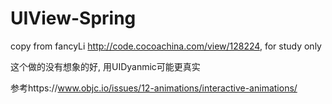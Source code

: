 # UIView-Spring
copy from fancyLi http://code.cocoachina.com/view/128224, for study only

这个做的没有想象的好, 用UIDyanmic可能更真实

参考https://www.objc.io/issues/12-animations/interactive-animations/
